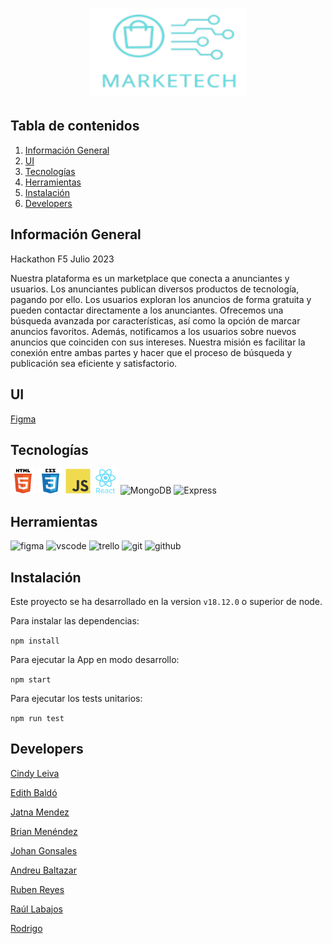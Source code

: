 <h1 align="center">
  <img src="./hooks_react/src/assets/logosvg1.svg" alt= "Logo" width=250px> 
  
</h1>

## Tabla de contenidos 
   1. [Información General](#información-general)
   2. [UI](#UI)
   3. [Tecnologías](#tecnologías)
   4. [Herramientas](#herramientas)
   5. [Instalación](#instalación)
   6. [Developers](#developers)

## Información General
Hackathon F5 Julio 2023

Nuestra plataforma es un marketplace que conecta a anunciantes y usuarios. Los anunciantes publican diversos productos de tecnología, pagando por ello. Los usuarios exploran los anuncios de forma gratuita y pueden contactar directamente a los anunciantes. 
Ofrecemos una búsqueda avanzada por características, así como la opción de marcar anuncios favoritos. Además, notificamos a los usuarios sobre nuevos anuncios que coinciden con sus intereses. Nuestra misión es facilitar la conexión entre ambas partes y hacer que el proceso de búsqueda y publicación sea eficiente y satisfactorio.


## UI
[Figma](https://www.figma.com/file/E4tvc9slZWCUOGyn97CzCC/Hackathon?type=design&node-id=0%3A1&mode=design&t=vy51kYaMC37ZNdKg-1)



## Tecnologías
<div> <img src="https://raw.githubusercontent.com/devicons/devicon/master/icons/html5/html5-original-wordmark.svg" alt="html5" width="40" height="40"/>
<img src="https://raw.githubusercontent.com/devicons/devicon/master/icons/css3/css3-original-wordmark.svg" alt="css3" width="40" height="40"/>
<img src="https://raw.githubusercontent.com/devicons/devicon/master/icons/javascript/javascript-original.svg" alt="javascript" width="40" height="40"/> 
<img src="https://raw.githubusercontent.com/devicons/devicon/master/icons/react/react-original-wordmark.svg" alt="css3" width="40" height="40"/>
<img src="https://upload.wikimedia.org/wikipedia/commons/thumb/9/93/MongoDB_Logo.svg/1280px-MongoDB_Logo.svg.png" alt="MongoDB" width="40" heigth="40"/> 
<img src="https://www.bairesdev.com/wp-content/uploads/2021/07/Expressjs.svg" alt="Express" width="40" heigth="40"/>
</div>

## Herramientas
<div>
<img src="https://www.vectorlogo.zone/logos/figma/figma-icon.svg" alt="figma" width="40" height="40"/>
<img src="https://w7.pngwing.com/pngs/512/824/png-transparent-visual-studio-code-hd-logo-thumbnail.png" alt="vscode" width="40" heigth="40"/>
<img src="https://w7.pngwing.com/pngs/115/721/png-transparent-trello-social-icons-icon.png" alt="trello" width="40" heigth="40"/>
<img src="https://www.vectorlogo.zone/logos/git-scm/git-scm-icon.svg" alt="git" width="40" height="40"/>
<img src="https://cdn-icons-png.flaticon.com/512/25/25231.png" alt="github" width="40" heigth="40"/>  
</div>

## Instalación
Este proyecto se ha desarrollado en la version `v18.12.0` o superior de node.

Para instalar las dependencias:

  `npm install`

Para ejecutar la App en modo desarrollo:

  `npm start`

Para ejecutar los tests unitarios: 

  `npm run test`

## Developers

[Cindy Leiva](https://github.com/CindyLeiva)

[Edith Baldó]()

[Jatna Mendez]()

[Brian Menéndez]()

[Johan Gonsales]()

[Andreu Baltazar]()

[Ruben Reyes]()

[Raúl Labajos]()

[Rodrigo]()
